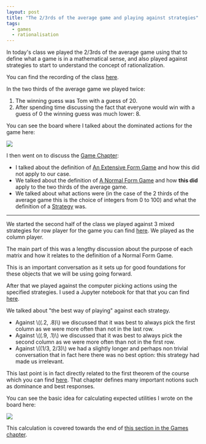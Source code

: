 ```yaml
---
layout: post
title: "The 2/3rds of the average game and playing against strategies"
tags:
  - games
  - rationalisation
---
```


In today's class we played the 2/3rds of the average game using that to define
what a game is in a mathematical sense, and also played against strategies to
start to understand the concept of rationalization.

You can find the recording of the class [here](https://cardiff.cloud.panopto.eu/Panopto/Pages/Viewer.aspx?id=f31d9532-ca76-4cb2-8ceb-b366010846ee).

In the two thirds of the average game we played twice:

1. The winning guess was Tom with a guess of 20.
2. After spending time discussing the fact that everyone would win with a guess
   of 0 the winning guess was much lower: 8.

You can see the board where I talked about the dominated actions for the game
here:

![]({{site.baseurl}}/assets/2025-2026/boards/2029-10-03/main.jpg)

I then went on to discuss the [Game Chapter](https://vknight.org/gtb/main-1/):

- I talked about the definition of [An Extensive Form Game](https://vknight.org/gtb/main-1/#definition-extensive-form-game) and how this did not apply to our case.
- We talked about the definition of [A Normal Form Game](https://vknight.org/gtb/main-1/#sec-normal-form-games) and how **this did** apply to the two thirds of the average game.
- We talked about what actions were (in the case of the 2 thirds of the average game this is the choice of integers from 0 to 100) and what the definition of a [Strategy](https://vknight.org/gtb/main-1/#sec-normal-form-games) was.

---

We started the second half of the class we played against 3 mixed strategies for
row player for the game you can find [here]({{site.baseurl}}/assets/activities/best_responses/main.pdf).
We played as the column player.

The main part of this was a lengthy discussion about the purpose of each matrix
and how it relates to the definition of a Normal Form Game.

This is an important conversation as it sets up for good foundations for these
objects that we will be using going forward.

After that we played against the computer picking actions using the specified
strategies. I used a Jupyter notebook for that that you can find
[here]({{site.baseurl}}/assets/nbs/rationalisation.ipynb).

We talked about "the best way of playing" against each strategy.

- Against \\((.2, .8)\\) we discussed that it was best to always pick the first
  column as we were more often than not in the last row.
- Against \\((.9, .1)\\) we discussed that it was best to always pick the second
  column as we were more often than not in the first row.
- Against \\((1/3, 2/3)\\) we had a slightly longer and perhaps non trivial
  conversation that in fact here there was no best option: this strategy had made
  us irrelevant.

This last point is in fact directly related to the first theorem of the course
which you can find [here](https://vknight.org/gtb/main-2/#thrm-best-response-condition). That chapter defines many important
notions such as dominance and best responses.

You can see the basic idea for calculating expected utilities I wrote on the
board here:

![]({{site.baseurl}}/assets/2025-2026/boards/2029-10-03/main_1.jpg)

This calculation is covered towards the end of [this section in the Games chapter](https://vknight.org/gtb/main-1/#definition-strategy-in-normal-form-games).
